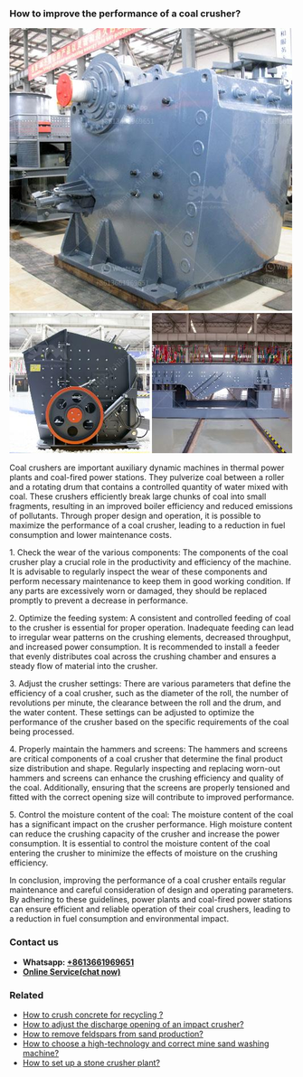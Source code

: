 <h3>How to improve the performance of a coal crusher?</h3><img src='1701745274.jpg' alt=''><p>Coal crushers are important auxiliary dynamic machines in thermal power plants and coal-fired power stations. They pulverize coal between a roller and a rotating drum that contains a controlled quantity of water mixed with coal. These crushers efficiently break large chunks of coal into small fragments, resulting in an improved boiler efficiency and reduced emissions of pollutants. Through proper design and operation, it is possible to maximize the performance of a coal crusher, leading to a reduction in fuel consumption and lower maintenance costs.</p><p>1. Check the wear of the various components: The components of the coal crusher play a crucial role in the productivity and efficiency of the machine. It is advisable to regularly inspect the wear of these components and perform necessary maintenance to keep them in good working condition. If any parts are excessively worn or damaged, they should be replaced promptly to prevent a decrease in performance.</p><p>2. Optimize the feeding system: A consistent and controlled feeding of coal to the crusher is essential for proper operation. Inadequate feeding can lead to irregular wear patterns on the crushing elements, decreased throughput, and increased power consumption. It is recommended to install a feeder that evenly distributes coal across the crushing chamber and ensures a steady flow of material into the crusher.</p><p>3. Adjust the crusher settings: There are various parameters that define the efficiency of a coal crusher, such as the diameter of the roll, the number of revolutions per minute, the clearance between the roll and the drum, and the water content. These settings can be adjusted to optimize the performance of the crusher based on the specific requirements of the coal being processed.</p><p>4. Properly maintain the hammers and screens: The hammers and screens are critical components of a coal crusher that determine the final product size distribution and shape. Regularly inspecting and replacing worn-out hammers and screens can enhance the crushing efficiency and quality of the coal. Additionally, ensuring that the screens are properly tensioned and fitted with the correct opening size will contribute to improved performance.</p><p>5. Control the moisture content of the coal: The moisture content of the coal has a significant impact on the crusher performance. High moisture content can reduce the crushing capacity of the crusher and increase the power consumption. It is essential to control the moisture content of the coal entering the crusher to minimize the effects of moisture on the crushing efficiency.</p><p>In conclusion, improving the performance of a coal crusher entails regular maintenance and careful consideration of design and operating parameters. By adhering to these guidelines, power plants and coal-fired power stations can ensure efficient and reliable operation of their coal crushers, leading to a reduction in fuel consumption and environmental impact.</p><h3>Contact us</h3><ul><li><strong>Whatsapp:&nbsp;<a href="https://wa.me/8613661969651">+8613661969651</a></strong></li><li><a href="https://swt.shibang-china.com/?git&amp;zhl&amp;How to improve the performance of a coal crusher"><strong>Online Service(chat now)</strong></a></li></ul><h3>Related</h3><ul><li><a href='How to crush concrete for recycling .md'>How to crush concrete for recycling ?</a></li><li><a href='How to adjust the discharge opening of an impact crusher.md'>How to adjust the discharge opening of an impact crusher?</a></li><li><a href='How to remove feldspars from sand production.md'>How to remove feldspars from sand production?</a></li><li><a href='How to choose a hightechnology and correct mine sand washing machine.md'>How to choose a high-technology and correct mine sand washing machine?</a></li><li><a href='How to set up a stone crusher plant.md'>How to set up a stone crusher plant?</a></li></ul>